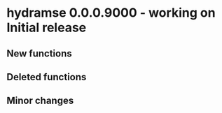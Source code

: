 # hydramse 0.0.0.9000 - working on Initial release

## New functions

## Deleted functions

## Minor changes

